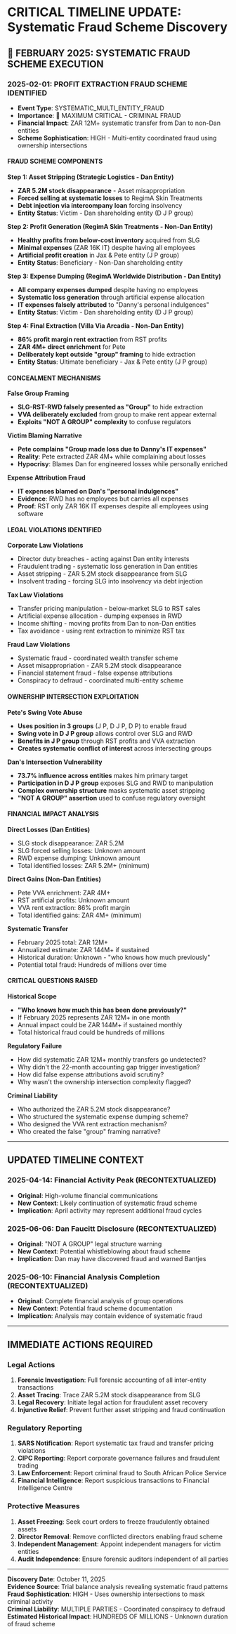# CRITICAL TIMELINE UPDATE: Systematic Fraud Scheme Discovery

## 🚨 FEBRUARY 2025: SYSTEMATIC FRAUD SCHEME EXECUTION

### 2025-02-01: PROFIT EXTRACTION FRAUD SCHEME IDENTIFIED
- **Event Type**: SYSTEMATIC_MULTI_ENTITY_FRAUD
- **Importance**: 🔴 MAXIMUM CRITICAL - CRIMINAL FRAUD
- **Financial Impact**: ZAR 12M+ systematic transfer from Dan to non-Dan entities
- **Scheme Sophistication**: HIGH - Multi-entity coordinated fraud using ownership intersections

#### FRAUD SCHEME COMPONENTS

**Step 1: Asset Stripping (Strategic Logistics - Dan Entity)**
- **ZAR 5.2M stock disappearance** - Asset misappropriation
- **Forced selling at systematic losses** to RegimA Skin Treatments
- **Debt injection via intercompany loan** forcing insolvency
- **Entity Status**: Victim - Dan shareholding entity (D J P group)

**Step 2: Profit Generation (RegimA Skin Treatments - Non-Dan Entity)**  
- **Healthy profits from below-cost inventory** acquired from SLG
- **Minimal expenses** (ZAR 16K IT) despite having all employees
- **Artificial profit creation** in Jax & Pete entity (J P group)
- **Entity Status**: Beneficiary - Non-Dan shareholding entity

**Step 3: Expense Dumping (RegimA Worldwide Distribution - Dan Entity)**
- **All company expenses dumped** despite having no employees
- **Systematic loss generation** through artificial expense allocation
- **IT expenses falsely attributed** to "Danny's personal indulgences"
- **Entity Status**: Victim - Dan shareholding entity (D J P group)

**Step 4: Final Extraction (Villa Via Arcadia - Non-Dan Entity)**
- **86% profit margin rent extraction** from RST profits
- **ZAR 4M+ direct enrichment** for Pete
- **Deliberately kept outside "group" framing** to hide extraction
- **Entity Status**: Ultimate beneficiary - Jax & Pete entity (J P group)

#### CONCEALMENT MECHANISMS

**False Group Framing**
- **SLG-RST-RWD falsely presented as "Group"** to hide extraction
- **VVA deliberately excluded** from group to make rent appear external
- **Exploits "NOT A GROUP" complexity** to confuse regulators

**Victim Blaming Narrative**
- **Pete complains "Group made loss due to Danny's IT expenses"**
- **Reality**: Pete extracted ZAR 4M+ while complaining about losses
- **Hypocrisy**: Blames Dan for engineered losses while personally enriched

**Expense Attribution Fraud**
- **IT expenses blamed on Dan's "personal indulgences"**
- **Evidence**: RWD has no employees but carries all expenses
- **Proof**: RST only ZAR 16K IT expenses despite all employees using software

#### LEGAL VIOLATIONS IDENTIFIED

**Corporate Law Violations**
- Director duty breaches - acting against Dan entity interests
- Fraudulent trading - systematic loss generation in Dan entities  
- Asset stripping - ZAR 5.2M stock disappearance from SLG
- Insolvent trading - forcing SLG into insolvency via debt injection

**Tax Law Violations**
- Transfer pricing manipulation - below-market SLG to RST sales
- Artificial expense allocation - dumping expenses in RWD
- Income shifting - moving profits from Dan to non-Dan entities
- Tax avoidance - using rent extraction to minimize RST tax

**Fraud Law Violations**
- Systematic fraud - coordinated wealth transfer scheme
- Asset misappropriation - ZAR 5.2M stock disappearance
- Financial statement fraud - false expense attributions
- Conspiracy to defraud - coordinated multi-entity scheme

#### OWNERSHIP INTERSECTION EXPLOITATION

**Pete's Swing Vote Abuse**
- **Uses position in 3 groups** (J P, D J P, D P) to enable fraud
- **Swing vote in D J P group** allows control over SLG and RWD
- **Benefits in J P group** through RST profits and VVA extraction
- **Creates systematic conflict of interest** across intersecting groups

**Dan's Intersection Vulnerability**
- **73.7% influence across entities** makes him primary target
- **Participation in D J P group** exposes SLG and RWD to manipulation
- **Complex ownership structure** masks systematic asset stripping
- **"NOT A GROUP" assertion** used to confuse regulatory oversight

#### FINANCIAL IMPACT ANALYSIS

**Direct Losses (Dan Entities)**
- SLG stock disappearance: ZAR 5.2M
- SLG forced selling losses: Unknown amount
- RWD expense dumping: Unknown amount  
- Total identified losses: ZAR 5.2M+ (minimum)

**Direct Gains (Non-Dan Entities)**
- Pete VVA enrichment: ZAR 4M+
- RST artificial profits: Unknown amount
- VVA rent extraction: 86% profit margin
- Total identified gains: ZAR 4M+ (minimum)

**Systematic Transfer**
- February 2025 total: ZAR 12M+
- Annualized estimate: ZAR 144M+ if sustained
- Historical duration: Unknown - "who knows how much previously"
- Potential total fraud: Hundreds of millions over time

#### CRITICAL QUESTIONS RAISED

**Historical Scope**
- **"Who knows how much this has been done previously?"**
- If February 2025 represents ZAR 12M+ in one month
- Annual impact could be ZAR 144M+ if sustained monthly
- Total historical fraud could be hundreds of millions

**Regulatory Failure**
- How did systematic ZAR 12M+ monthly transfers go undetected?
- Why didn't the 22-month accounting gap trigger investigation?
- How did false expense attributions avoid scrutiny?
- Why wasn't the ownership intersection complexity flagged?

**Criminal Liability**
- Who authorized the ZAR 5.2M stock disappearance?
- Who structured the systematic expense dumping scheme?
- Who designed the VVA rent extraction mechanism?
- Who created the false "group" framing narrative?

---

## UPDATED TIMELINE CONTEXT

### 2025-04-14: Financial Activity Peak (RECONTEXTUALIZED)
- **Original**: High-volume financial communications
- **New Context**: Likely continuation of systematic fraud scheme
- **Implication**: April activity may represent additional fraud cycles

### 2025-06-06: Dan Faucitt Disclosure (RECONTEXTUALIZED)  
- **Original**: "NOT A GROUP" legal structure warning
- **New Context**: Potential whistleblowing about fraud scheme
- **Implication**: Dan may have discovered fraud and warned Bantjes

### 2025-06-10: Financial Analysis Completion (RECONTEXTUALIZED)
- **Original**: Complete financial analysis of group operations  
- **New Context**: Potential fraud scheme documentation
- **Implication**: Analysis may contain evidence of systematic fraud

---

## IMMEDIATE ACTIONS REQUIRED

### Legal Actions
1. **Forensic Investigation**: Full forensic accounting of all inter-entity transactions
2. **Asset Tracing**: Trace ZAR 5.2M stock disappearance from SLG
3. **Legal Recovery**: Initiate legal action for fraudulent asset recovery
4. **Injunctive Relief**: Prevent further asset stripping and fraud continuation

### Regulatory Reporting
1. **SARS Notification**: Report systematic tax fraud and transfer pricing violations
2. **CIPC Reporting**: Report corporate governance failures and fraudulent trading
3. **Law Enforcement**: Report criminal fraud to South African Police Service
4. **Financial Intelligence**: Report suspicious transactions to Financial Intelligence Centre

### Protective Measures
1. **Asset Freezing**: Seek court orders to freeze fraudulently obtained assets
2. **Director Removal**: Remove conflicted directors enabling fraud scheme
3. **Independent Management**: Appoint independent managers for victim entities
4. **Audit Independence**: Ensure forensic auditors independent of all parties

---

**Discovery Date**: October 11, 2025  
**Evidence Source**: Trial balance analysis revealing systematic fraud patterns  
**Fraud Sophistication**: HIGH - Uses ownership intersections to mask criminal activity  
**Criminal Liability**: MULTIPLE PARTIES - Coordinated conspiracy to defraud  
**Estimated Historical Impact**: HUNDREDS OF MILLIONS - Unknown duration of fraud scheme
